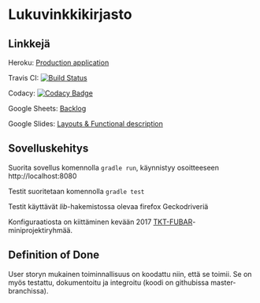 # Lukuvinkkikirjasto



## Linkkejä

Heroku: [Production application](https://fast-sands-82937.herokuapp.com)

Travis CI: [![Build Status](https://travis-ci.org/betallica/lukuvinkkikirjasto.svg?branch=master)](https://travis-ci.org/betallica/lukuvinkkikirjasto)

Codacy: [![Codacy Badge](https://api.codacy.com/project/badge/Grade/f9d636065686458ca444386f1556b2be)](https://www.codacy.com/app/V-Kopio/lukuvinkkikirjasto?utm_source=github.com&amp;utm_medium=referral&amp;utm_content=betallica/lukuvinkkikirjasto&amp;utm_campaign=Badge_Grade)

Google Sheets: [Backlog](https://docs.google.com/spreadsheets/d/1I5ekYUIwwIMCS3j7zQsP_keDep6tV_8D772lOwKTHKE)

Google Slides: [Layouts & Functional description](https://docs.google.com/presentation/d/1s_RKYejlTn85c9iI1tOGxoGk3G4OnT2LkCz3LkncwVM/edit?usp=sharing)

## Sovelluskehitys
Suorita sovellus komennolla `gradle run`, käynnistyy osoitteeseen http://localhost:8080

Testit suoritetaan komennolla `gradle test`

Testit käyttävät _lib_-hakemistossa olevaa firefox Geckodriveriä

Konfiguraatiosta on kiittäminen kevään 2017 [TKT-FUBAR](https://github.com/TKT-FUBAR/Ohtu-miniprojekti)-miniprojektiryhmää.


## Definition of Done
User storyn mukainen toiminnallisuus on koodattu niin, että se toimii. Se on myös testattu, dokumentoitu ja integroitu (koodi on githubissa master-branchissa).
